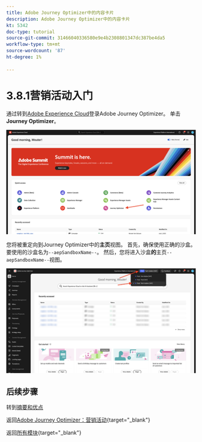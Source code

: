 ```yaml
---
title: Adobe Journey Optimizer中的内容卡片
description: Adobe Journey Optimizer中的内容卡片
kt: 5342
doc-type: tutorial
source-git-commit: 31466040336580e9e4b2308801347dc387be4da5
workflow-type: tm+mt
source-wordcount: '87'
ht-degree: 1%

---
```


# 3.8.1营销活动入门

通过转到[Adobe Experience Cloud](https://experience.adobe.com)登录Adobe Journey Optimizer。 单击&#x200B;**Journey Optimizer**。

![ACOP](./../../../../modules/delivery-activation/ajo-b2c/ajob2c-1/images/acophome.png)

您将被重定向到Journey Optimizer中的&#x200B;**主页**&#x200B;视图。 首先，确保使用正确的沙盒。 要使用的沙盒名为`--aepSandboxName--`。 然后，您将进入沙盒&#x200B;**的**&#x200B;主页`--aepSandboxName--`视图。

![ACOP](./../../../../modules/delivery-activation/ajo-b2c/ajob2c-1/images/acoptriglp.png)

## 后续步骤

转到[摘要和优点](./summary.md)

返回[Adobe Journey Optimizer：营销活动](./ajocampaigns.md){target="_blank"}

返回[所有模块](./../../../../overview.md){target="_blank"}
